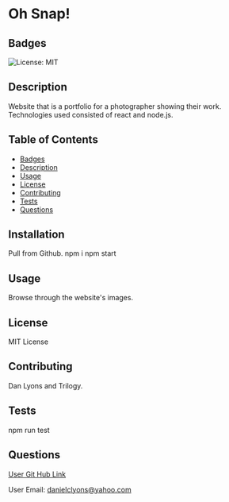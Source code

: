 # Oh Snap!  

## Badges

![License: MIT](https://img.shields.io/badge/License-MIT-yellow.svg)

## Description

Website that is a portfolio for a photographer showing their work.  Technologies used consisted of react and node.js.

## Table of Contents
* [Badges](#badges)
* [Description](#description)
* [Usage](#usage)
* [License](#license)
* [Contributing](#contributing)
* [Tests](#tests)
* [Questions](#questions)

## Installation

Pull from Github.  npm i   npm start   

## Usage 

Browse through the website's images.

## License

MIT License

## Contributing

Dan Lyons and Trilogy.

## Tests

npm run test

## Questions

[User Git Hub Link](https://github.com/dancl6/photo-port/ )

User Email: danielclyons@yahoo.com

